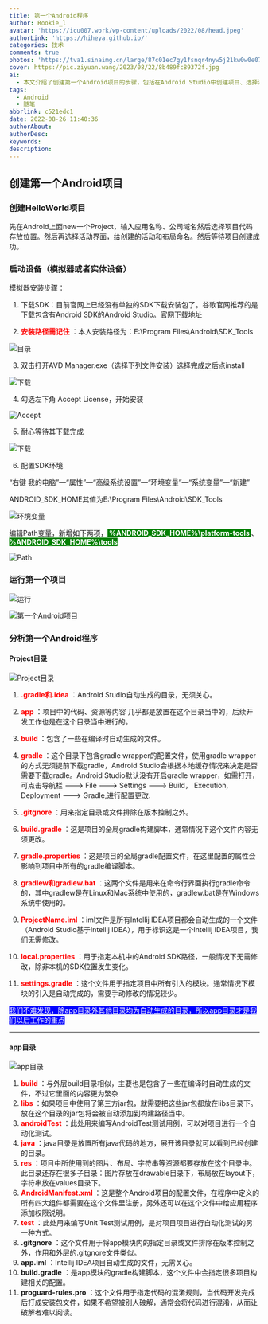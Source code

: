 ```yaml
---
title: 第一个Android程序
author: Rookie_l
avatar: 'https://icu007.work/wp-content/uploads/2022/08/head.jpeg'
authorLink: 'https://hiheya.github.io/'
categories: 技术
comments: true
photos: 'https://tva1.sinaimg.cn/large/87c01ec7gy1fsnqr4nyw5j21kw0w0e07.jpg'
cover: https://pic.ziyuan.wang/2023/08/22/8b489fc89372f.jpg
ai: 
  - 本文介绍了创建第一个Android项目的步骤，包括在Android Studio中创建项目、选择活动界面以及等待项目创建成功。然后讲解了如何启动设备（模拟器或实体设备），包括下载包含Android SDK的Android Studio、安装并记住安装路径，配置SDK环境变量等步骤。接下来说明了如何运行第一个项目，并提供了相关的截图展示。最后分析了第一个Android程序的目录结构，包括Project目录和app目录下的各个子目录及其作用。
tags:
  - Android
  - 随笔
abbrlink: c521edc1
date: 2022-08-26 11:40:36
authorAbout:
authorDesc:
keywords:
description:
---
```


## 创建第一个Android项目

### 创建HelloWorld项目

先在Android上面new一个Project，输入应用名称、公司域名然后选择项目代码存放位置。然后再选择活动界面，给创建的活动和布局命名。然后等待项目创建成功。

### 启动设备（模拟器或者实体设备）

模拟器安装步骤：

1. 下载SDK：目前官网上已经没有单独的SDK下载安装包了。谷歌官网推荐的是下载包含有Android SDK的Android Studio。[官网下载](https://developer.android.com/studio/)地址

2. <font color = "red"><strong> 安装路径需记住 </strong></font> ：本人安装路径为：E:\Program Files\Android\SDK_Tools

![目录](https://m.360buyimg.com/babel/jfs/t1/87812/3/29255/39841/62b9474fE6fd09a54/b52fbb814d641d1f.png)

3. 双击打开AVD Manager.exe（选择下列文件安装）选择完成之后点install

![下载](https://m.360buyimg.com/babel/jfs/t1/36673/34/16367/135571/62b947d0E35bf8fde/e82391d638b98122.png)

4. 勾选左下角  Accept License，开始安装

![Accept](https://m.360buyimg.com/babel/jfs/t1/216102/34/19510/57309/62b94867E901dfbef/32f93d3c8c72f9c3.png)

5. 耐心等待其下载完成

![下载](https://m.360buyimg.com/babel/jfs/t1/213735/7/20495/57747/62b948a8Ef5d95be8/458f6cb626d76972.png)

6. 配置SDK环境

“右键 我的电脑”—“属性”—“高级系统设置”—“环境变量”—“系统变量”—“新建”

ANDROID_SDK_HOME其值为E:\Program Files\Android\SDK_Tools

![环境变量](https://m.360buyimg.com/babel/jfs/t1/14597/4/16956/49620/62b97c9eE81609139/5ae3ef33e9c23834.png)

编辑Path变量，新增如下两项，<font style="background:green" font color = white><strong> %ANDROID_SDK_HOME%\platform-tools </strong></font> 、<font style="background:green" font color = white><strong> %ANDROID_SDK_HOME%\tools </strong></font> 

![Path](https://m.360buyimg.com/babel/jfs/t1/119511/30/23462/35517/62b97cf2E1900381f/d8be8bb741150705.png)

### 运行第一个项目

![运行](https://m.360buyimg.com/babel/jfs/t1/8552/30/18256/147697/62b954f9Eb9ea1f86/c853c46249cc52c1.png)

![第一个Android项目](https://m.360buyimg.com/babel/jfs/t1/177838/11/25850/13873/62b91a90Ead9d07eb/fe87b0ca60bff876.png)

### 分析第一个Android程序

#### Project目录

![Project目录](https://m.360buyimg.com/babel/jfs/t1/198246/23/25013/22163/62b95440Ea92a2960/08d623ec793aa4a3.png)


1. <font color = "red"><strong> .gradle和.idea </strong></font> ：Android Studio自动生成的目录，无须关心。

1. <font color = "red"><strong> app </strong></font> ：项目中的代码、资源等内容 几乎都是放置在这个目录当中的，后续开发工作也是在这个目录当中进行的。

1. <font color = "red"><strong> build </strong></font> ：包含了一些在编译时自动生成的文件。

1. <font color = "red"><strong> gradle </strong></font> ：这个目录下包含gradle wrapper的配置文件，使用gradle wrapper的方式无须提前下载gradle，Android Studio会根据本地缓存情况来决定是否需要下载gradle。Android Studio默认没有开启gradle wrapper，如需打开，可点击导航栏 ---> File ---> Settings ---> Build， Execution, Deployment ---> Gradle,进行配置更改.

1. <font color = "red"><strong> .gitgnore </strong></font> ：用来指定目录或文件排除在版本控制之外。

1. <font color = "red"><strong> build.gradle </strong></font> ：这是项目的全局gradle构建脚本，通常情况下这个文件内容无须更改。

1. <font color = "red"><strong> gradle.properties </strong></font> ：这是项目的全局gradle配置文件，在这里配置的属性会影响到项目中所有的gradle编译脚本。

1. <font color = "red"><strong> gradlew和gradlew.bat </strong></font> ：这两个文件是用来在命令行界面执行gradle命令的，其中gradlew是在Linux和Mac系统中使用的，gradlew.bat是在Windows系统中使用的。

1. <font color = "red"><strong> ProjectName.iml </strong></font> ：iml文件是所有Intellij IDEA项目都会自动生成的一个文件（Android Studio基于Intellij IDEA），用于标识这是一个Intellij IDEA项目，我们无需修改。

1. <font color = "red"><strong> local.properties </strong></font> ：用于指定本机中的Android SDK路径，一般情况下无需修改，除非本机的SDK位置发生变化。

1. <font color = "red"><strong> settings.gradle </strong></font> ：这个文件用于指定项目中所有引入的模块。通常情况下模块的引入是自动完成的，需要手动修改的情况较少。

<font style="background:blue" font color = white> 我们不难发现，除app目录外其他目录均为自动生成的目录，所以app目录才是我们以后工作的重点 </font> 

****

#### app目录

![app目录](https://m.360buyimg.com/babel/jfs/t1/126318/30/23870/10698/62b9574eE8636e973/ca6126a62c59951b.png)

1. <font color = "red"><strong> build </strong></font> ：与外层build目录相似，主要也是包含了一些在编译时自动生成的文件，不过它里面的内容更为繁杂
1. <font color = "red"><strong> libs </strong></font> ：如果项目中使用了第三方jar包，就需要把这些jar包都放在libs目录下。放在这个目录的jar包将会被自动添加到构建路径当中。
1. <font color = "red"><strong> androidTest </strong></font> ：此处用来编写AndroidTest测试用例，可以对项目进行一个自动化测试。
1. <font color = "red"><strong> java </strong></font> ：java目录是放置所有java代码的地方，展开该目录就可以看到已经创建的目录。
1. <font color = "red"><strong> res  </strong></font> ：项目中所使用到的图片、布局、字符串等资源都要存放在这个目录中。此目录还存在很多子目录：图片存放在drawable目录下，布局放在layout下，字符串放在values目录下。
1. <font color = "red"><strong> AndroidManifest.xml </strong></font> ：这是整个Android项目的配置文件，在程序中定义的所有四大组件都需要在这个文件里注册，另外还可以在这个文件中给应用程序添加权限说明。
1. <font color = "red"><strong> test </strong></font> ：此处用来编写Unit Test测试用例，是对项目项目进行自动化测试的另一种方式。
1. **.gitgnore** ：这个文件用于将app模块内的指定目录或文件排除在版本控制之外，作用和外层的.gitgnore文件类似。
1. **app.iml** ：Intellij IDEA项目自动生成的文件，无需关心。
1. **build.gradle** ：是app模块的gradle构建脚本，这个文件中会指定很多项目构建相关的配置。
1. **proguard-rules.pro** ：这个文件用于指定代码的混淆规则，当代码开发完成后打成安装包文件，如果不希望被别人破解，通常会将代码进行混淆，从而让破解者难以阅读。
